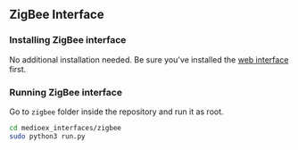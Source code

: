 ## ZigBee Interface

### Installing ZigBee interface

No additional installation needed.  Be sure you've installed the [web interface](../web/README.md) first.

### Running ZigBee interface

Go to `zigbee` folder inside the repository and run it as root.

```sh
cd medioex_interfaces/zigbee
sudo python3 run.py
```
